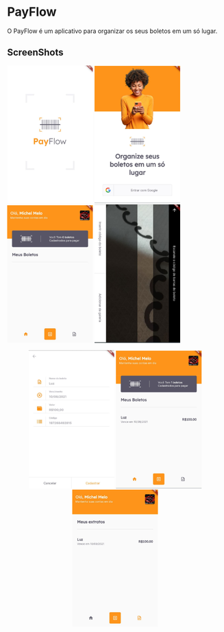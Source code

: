 # PayFlow
O PayFlow é um aplicativo para organizar os seus boletos em um só lugar.


## ScreenShots
<p>
<img src="screenshot/landing.jpg" alt="static 1" width="200"/>
<img src="screenshot/login.jpg" alt="static 1" width="200"/>
<img src="screenshot/home1.jpg" alt="static 1" width="200"/>
<img src="screenshot/scan.jpg" alt="static 1" width="200"/>
</p>

<p align="center">
<img src="screenshot/form.jpg" alt="static 1" width="200"/>
<img src="screenshot/home2.jpg" alt="static 1" width="200"/>
<img src="screenshot/extratos.jpg" alt="static 1" width="200"/>
</p>
